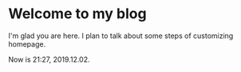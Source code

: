 # Welcome to my blog

I'm glad you are here. I plan to talk about some steps of customizing homepage.

Now is 21:27, 2019.12.02.

